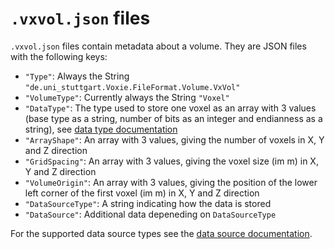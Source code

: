 `.vxvol.json` files
===================

`.vxvol.json` files contain metadata about a volume. They are JSON files with
the following keys:

- `"Type"`: Always the String `"de.uni_stuttgart.Voxie.FileFormat.Volume.VxVol"`
- `"VolumeType"`: Currently always the String `"Voxel"`
- `"DataType"`: The type used to store one voxel as an array with 3 values (base type as a string, number of bits as an integer and endianness as a string), see [data type documentation](voxie:///help/topic/data-types)
- `"ArrayShape"`: An array with 3 values, giving the number of voxels in X, Y and Z direction
- `"GridSpacing"`: An array with 3 values, giving the voxel size (im m) in X, Y and Z direction
- `"VolumeOrigin"`: An array with 3 values, giving the position of the lower left corner of the first voxel (im m) in X, Y and Z direction
- `"DataSourceType"`: A string indicating how the data is stored
- `"DataSource"`: Additional data depeneding on `DataSourceType`

For the supported data source types see the [data source documentation](voxie:///help/topic/file-formats/data-sources).
